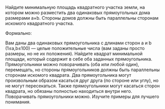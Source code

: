 Найдите минимальную площадь квадратного участка земли, на котором можно разместить два одинаковых прямоугольных дома размерами a×b. Стороны домов должны быть параллельны сторонам искомого квадратного участка.

Формально:

Вам даны два одинаковых прямоугольника с длинами сторон a и b (1≤a,b≤100) — целые положительные числа (вам заданы просто размеры, но не их положения).
Найдите квадрат минимальной площади, который содержит в себе оба заданных прямоугольника. Прямоугольники можно поворачивать (оба или любой один), перемещать, но стороны прямоугольников должны быть параллельны сторонам искомого квадрата.
Два прямоугольника могут произвольным образом касаться друг друга (по стороне или углу), но не могут пересекаться. Также прямоугольники могут касаться сторон квадрата, но обязаны полностью находиться внутри него. Поворачивать прямоугольники можно. Изучите примеры для лучшего понимания.